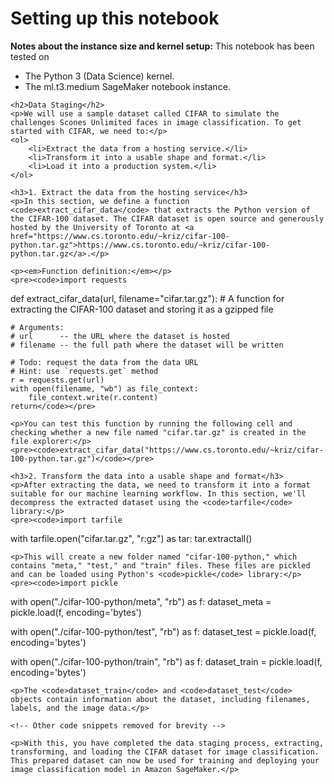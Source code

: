 <!DOCTYPE html>
<html>
<head>
    <title>Deploy and Monitor a Machine Learning Workflow for Image Classification</title>
</head>
<body>
    <h1>Setting up this notebook</h1>
    <p><strong>Notes about the instance size and kernel setup:</strong> This notebook has been tested on</p>
    <ul>
        <li>The Python 3 (Data Science) kernel.</li>
        <li>The ml.t3.medium SageMaker notebook instance.</li>
    </ul>

    <h2>Data Staging</h2>
    <p>We will use a sample dataset called CIFAR to simulate the challenges Scones Unlimited faces in image classification. To get started with CIFAR, we need to:</p>
    <ol>
        <li>Extract the data from a hosting service.</li>
        <li>Transform it into a usable shape and format.</li>
        <li>Load it into a production system.</li>
    </ol>

    <h3>1. Extract the data from the hosting service</h3>
    <p>In this section, we define a function <code>extract_cifar_data</code> that extracts the Python version of the CIFAR-100 dataset. The CIFAR dataset is open source and generously hosted by the University of Toronto at <a href="https://www.cs.toronto.edu/~kriz/cifar-100-python.tar.gz">https://www.cs.toronto.edu/~kriz/cifar-100-python.tar.gz</a>.</p>
    
    <p><em>Function definition:</em></p>
    <pre><code>import requests

def extract_cifar_data(url, filename="cifar.tar.gz"):
    # A function for extracting the CIFAR-100 dataset and storing it as a gzipped file

    # Arguments:
    # url      -- the URL where the dataset is hosted
    # filename -- the full path where the dataset will be written

    # Todo: request the data from the data URL
    # Hint: use `requests.get` method
    r = requests.get(url)
    with open(filename, "wb") as file_context:
        file_context.write(r.content)
    return</code></pre>

    <p>You can test this function by running the following cell and checking whether a new file named "cifar.tar.gz" is created in the file explorer:</p>
    <pre><code>extract_cifar_data("https://www.cs.toronto.edu/~kriz/cifar-100-python.tar.gz")</code></pre>

    <h3>2. Transform the data into a usable shape and format</h3>
    <p>After extracting the data, we need to transform it into a format suitable for our machine learning workflow. In this section, we'll decompress the extracted dataset using the <code>tarfile</code> library:</p>
    <pre><code>import tarfile

with tarfile.open("cifar.tar.gz", "r:gz") as tar:
    tar.extractall()</code></pre>

    <p>This will create a new folder named "cifar-100-python," which contains "meta," "test," and "train" files. These files are pickled and can be loaded using Python's <code>pickle</code> library:</p>
    <pre><code>import pickle

with open("./cifar-100-python/meta", "rb") as f:
    dataset_meta = pickle.load(f, encoding='bytes')

with open("./cifar-100-python/test", "rb") as f:
    dataset_test = pickle.load(f, encoding='bytes')

with open("./cifar-100-python/train", "rb") as f:
    dataset_train = pickle.load(f, encoding='bytes')</code></pre>

    <p>The <code>dataset_train</code> and <code>dataset_test</code> objects contain information about the dataset, including filenames, labels, and the image data.</p>

    <!-- Other code snippets removed for brevity -->

    <p>With this, you have completed the data staging process, extracting, transforming, and loading the CIFAR dataset for image classification. This prepared dataset can now be used for training and deploying your image classification model in Amazon SageMaker.</p>
</body>
</html>
